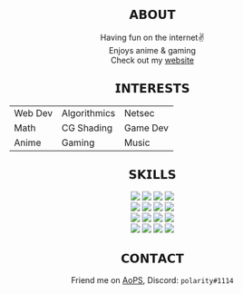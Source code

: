 <div align="center">
  <h2>𝗔𝗕𝗢𝗨𝗧</h2>
  Having fun on the internet✌️
  <br>
  Enjoys anime & gaming
  <br>
  Check out my <a href="https://polarr.github.io">website</a>
  <br>
  <h2>𝗜𝗡𝗧𝗘𝗥𝗘𝗦𝗧𝗦</h2>
  <table>
    <tr>
      <td>Web Dev</td>
      <td>Algorithmics</td>
      <td>Netsec</td>
    </tr>
    <tr>
      <td>Math</td>
      <td>CG Shading</td>
      <td>Game Dev</td>
    </tr>
    <tr>
      <td>Anime</td>
      <td>Gaming</td>
      <td>Music</td>
    </tr>
  </table>
  <h2>𝗦𝗞𝗜𝗟𝗟𝗦</h2>
  <img src="https://img.shields.io/badge/-HTML5-E34F26?logo=HTML5&logoColor=white&style=for-the-badge">
  <img src="https://img.shields.io/badge/-CSS3-1572B6?logo=CSS3&logoColor=white&style=for-the-badge">
  <img src="https://img.shields.io/badge/-Javascript-F7DF1E?logo=Javascript&logoColor=white&style=for-the-badge">
  <img src="https://img.shields.io/badge/-Python-3776AB?logo=Python&logoColor=white&style=for-the-badge">
  <br>
  <img src="https://img.shields.io/badge/-Typescript-3178C6?logo=Typescript&logoColor=white&style=for-the-badge">
  <img src="https://img.shields.io/badge/-C++-00599C?logo=cplusplus&logoColor=white&style=for-the-badge">
  <img src="https://img.shields.io/badge/-C%23-239120?logo=csharp&logoColor=white&style=for-the-badge">
  <img src="https://img.shields.io/badge/-Java-007396?logo=java&logoColor=white&style=for-the-badge">
  <br>
  <img src="https://img.shields.io/badge/-.NET-512BD4?logo=dotnet&logoColor=white&style=for-the-badge">
  <img src="https://img.shields.io/badge/-React-61DAFB?logo=react&logoColor=white&style=for-the-badge">
  <img src="https://img.shields.io/badge/-Socket.io-010101?logo=socketdotio&logoColor=white&style=for-the-badge">
  <img src="https://img.shields.io/badge/-WebGL-990000?logo=webgl&logoColor=white&style=for-the-badge">
  <br>
  <img src="https://img.shields.io/badge/-PostgreSQL-4169E1?logo=MariaDB&logoColor=white&style=for-the-badge">
  <img src="https://img.shields.io/badge/-MongoDB-47A248?logo=MongoDB&logoColor=white&style=for-the-badge">
  <img src="https://img.shields.io/badge/-Git-F05032?logo=Git&logoColor=white&style=for-the-badge">
  <img src="https://img.shields.io/badge/-GNU Bash-4EAA25?logo=GNU Bash&logoColor=white&style=for-the-badge"> 
  
  
  <h2>𝗖𝗢𝗡𝗧𝗔𝗖𝗧</h2>
  Friend me on <a href="https://artofproblemsolving.com/community/user/polarity" target="_blank">AoPS</a>, Discord: <code>polarity#1114</code>
</div>

